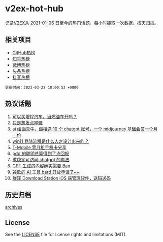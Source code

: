 # v2ex-hot-hub

 记录[V2EX](https://www.v2ex.com/)从 2021-01-06 日至今的热门话题。每小时抓取一次数据，按天[归档](archives)。
 
 ## 相关项目

- [GitHub热榜](https://github.com/lonnyzhang423/github-hot-hub)
- [知乎热榜](https://github.com/lonnyzhang423/zhihu-hot-hub)
- [微博热榜](https://github.com/lonnyzhang423/weibo-hot-hub)
- [头条热榜](https://github.com/lonnyzhang423/toutiao-hot-hub)
- [抖音热榜](https://github.com/lonnyzhang423/douyin-hot-hub)


 `更新时间：2023-03-22 10:00:53 +0800`

## 热议话题

1. [可以买增程汽车，当燃油车开吗？](https://www.v2ex.com/t/925761)
1. [只是想发点牢骚](https://www.v2ex.com/t/925826)
1. [ai 绘画真牛，踢楼送 10 个 chatgpt 账号，一个 midjourney 基础会员一个月一份](https://www.v2ex.com/t/925850)
1. [win11 登陆流程是什么人才设计出来的？](https://www.v2ex.com/t/925798)
1. [T-Mobile 零月租手机卡分享](https://www.v2ex.com/t/925836)
1. [pdd 的聪明总算得到了点回报](https://www.v2ex.com/t/925860)
1. [求稳定可访问 chatgpt 的魔法](https://www.v2ex.com/t/925757)
1. [GPT 生成的内容确实需要 Ban](https://www.v2ex.com/t/925818)
1. [谷歌的 AI 工具 bard 开放申请了~~](https://www.v2ex.com/t/926020)
1. [群晖 Download Station iOS 端管理软件，送码送码](https://www.v2ex.com/t/926004)

## 历史归档

[archives](archives)

## License

See the [LICENSE](LICENSE) file for license rights and limitations (MIT).

